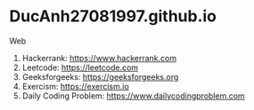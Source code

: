 # DucAnh27081997.github.io
Web
1. Hackerrank: https://www.hackerrank.com
2. Leetcode: https://leetcode.com
3. Geeksforgeeks: https://geeksforgeeks.org
4. Exercism: https://exercism.io
5. Daily Coding Problem: https://www.dailycodingproblem.com

